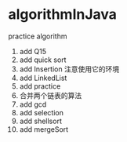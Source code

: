 # algorithmInJava

practice algorithm 
1. add Q15
2. add quick sort
3. add Insertion 注意使用它的环境
4. add LinkedList
5. add practice
6. 合并两个链表的算法
7. add gcd
8. add selection
9. add shellsort
10. add mergeSort
